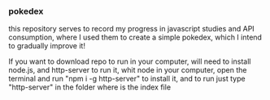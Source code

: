 ### pokedex

this repository serves to record my progress in javascript studies and API consumption,
where I used them to create a simple pokedex, which I intend to gradually improve it!

If you want to download repo to run in your computer, will need to install node.js, and http-server to run it, whit node in your computer, open the terminal and run "npm i -g http-server" to install it, and to run just type "http-server" in the folder where is the index file
